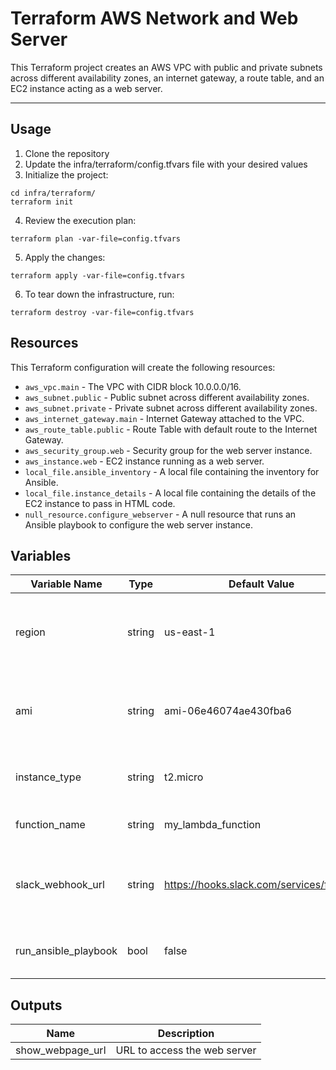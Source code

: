 # Terraform AWS Network and Web Server

This Terraform project creates an AWS VPC with public and private subnets across different availability zones, an internet gateway, a route table, and an EC2 instance acting as a web server.


---

## Usage

1. Clone the repository
2. Update the infra/terraform/config.tfvars file with your desired values
3. Initialize the project:  
```
cd infra/terraform/
terraform init
```
4. Review the execution plan:
```
terraform plan -var-file=config.tfvars
```
5. Apply the changes:
```
terraform apply -var-file=config.tfvars
```
6. To tear down the infrastructure, run:
```
terraform destroy -var-file=config.tfvars
```

## Resources
This Terraform configuration will create the following resources:

- `aws_vpc.main` - The VPC with CIDR block 10.0.0.0/16.
- `aws_subnet.public` - Public subnet across different availability zones.
- `aws_subnet.private` - Private subnet across different availability zones.
- `aws_internet_gateway.main` - Internet Gateway attached to the VPC.
- `aws_route_table.public` - Route Table with default route to the Internet Gateway.
- `aws_security_group.web` - Security group for the web server instance.
- `aws_instance.web` - EC2 instance running as a web server.
- `local_file.ansible_inventory` - A local file containing the inventory for Ansible.
- `local_file.instance_details` - A local file containing the details of the EC2 instance to pass in HTML code.
- `null_resource.configure_webserver` - A null resource that runs an Ansible playbook to configure the web server instance.


## Variables

| Variable Name         | Type   | Default Value                            | Description                                                |
|-----------------------|--------|------------------------------------------|------------------------------------------------------------|
| region                | string | us-east-1                                | AWS region where the EC2 instance will be launched         |
| ami                   | string | ami-06e46074ae430fba6                    | Amazon Machine Image (AMI) ID for the EC2 instance         |
| instance_type         | string | t2.micro                                 | Instance type for the EC2 instance                         |
| function_name         | string | my_lambda_function                       | Name of the Lambda function                                |
| slack_webhook_url     | string | https://hooks.slack.com/services/foo/bar | Slack webhook URL to post messages to Slack channel        |
| run_ansible_playbook  | bool   | false                                    | Whether to run Ansible playbook or not                     |


## Outputs

| Name              | Description                   |
|-------------------|-------------------------------|
| show_webpage_url  | URL to access the web server  |